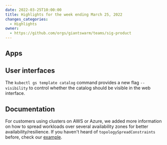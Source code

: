 ```yaml
---
date: 2022-03-25T10:00:00
title: Highlights for the week ending March 25, 2022
changes_categories:
  - Highlights
owner:
  - https://github.com/orgs/giantswarm/teams/sig-product
---
```


## Apps

## User interfaces

The `kubectl gs template catalog` command provides a new flag `--visibility` to control whether the catalog should be visible in the web interface.

## Documentation

For customers using clusters on AWS or Azure, we added more information on how to spread workloads over several availability zones for better availability/resilience. If you haven't heard of `topologySpreadConstraints` before, check our [example](https://docs.giantswarm.io/advanced/high-availability/multi-az/#example-pod-topology-spread-constraints-and-affinity).
